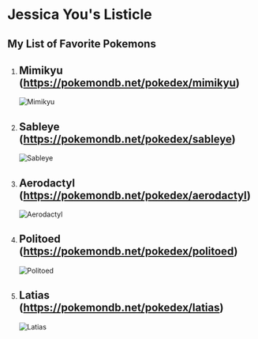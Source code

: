 # Jessica You's Listicle

## My List of Favorite Pokemons

1. **Mimikyu (https://pokemondb.net/pokedex/mimikyu)**
   ---
   ![Mimikyu](https://img.pokemondb.net/artwork/avif/mimikyu.avif)
2. **Sableye (https://pokemondb.net/pokedex/sableye)**
   ---
   ![Sableye](https://img.pokemondb.net/artwork/avif/sableye.avif)
3. **Aerodactyl (https://pokemondb.net/pokedex/aerodactyl)**
   ---
   ![Aerodactyl](https://img.pokemondb.net/artwork/avif/aerodactyl.avif)
4. **Politoed (https://pokemondb.net/pokedex/politoed)**
   ---
   ![Politoed](https://img.pokemondb.net/artwork/avif/politoed.avif)
5. **Latias (https://pokemondb.net/pokedex/latias)**
   ---
   ![Latias](https://img.pokemondb.net/artwork/avif/latias.avif)
